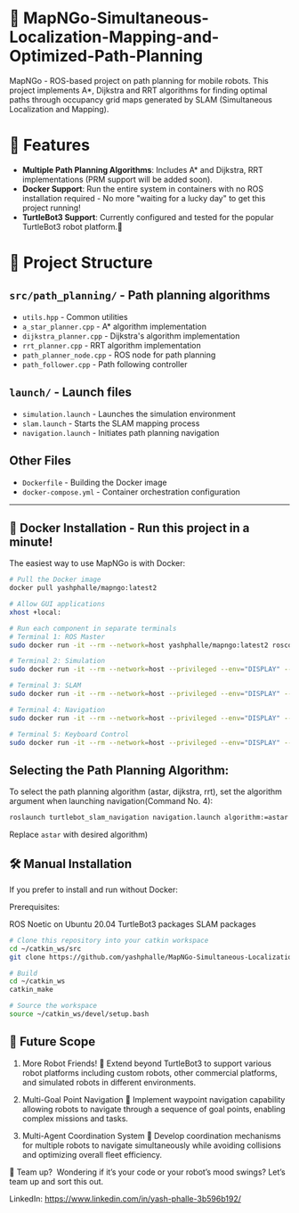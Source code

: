 # 🤖 MapNGo-Simultaneous-Localization-Mapping-and-Optimized-Path-Planning

MapNGo - ROS-based project on path planning for mobile robots. This project implements A*, Dijkstra and RRT  algorithms for finding optimal paths through occupancy grid maps generated by SLAM (Simultaneous Localization and Mapping).


# 🧠 Features

- **Multiple Path Planning Algorithms**: Includes A* and Dijkstra, RRT implementations (PRM support will be added soon).
- **Docker Support**: Run the entire system in containers with no ROS installation required - No more "waiting for a lucky day" to get this project running!
- **TurtleBot3 Support**: Currently configured and tested for the popular TurtleBot3 robot platform.🐢

# 📂 Project Structure

## `src/path_planning/` - Path planning algorithms
- `utils.hpp` - Common utilities 
- `a_star_planner.cpp` - A* algorithm implementation
- `dijkstra_planner.cpp` - Dijkstra's algorithm implementation
- `rrt_planner.cpp` - RRT algorithm implementation
- `path_planner_node.cpp` - ROS node for path planning
- `path_follower.cpp` - Path following controller

## `launch/` - Launch files
- `simulation.launch` - Launches the simulation environment
- `slam.launch` - Starts the SLAM mapping process
- `navigation.launch` - Initiates path planning navigation

## Other Files
- `Dockerfile` - Building the Docker image
- `docker-compose.yml` - Container orchestration configuration


---


## 🐳 Docker Installation - Run this project in a minute!

The easiest way to use MapNGo is with Docker:

```bash
# Pull the Docker image
docker pull yashphalle/mapngo:latest2

# Allow GUI applications
xhost +local:

# Run each component in separate terminals
# Terminal 1: ROS Master
sudo docker run -it --rm --network=host yashphalle/mapngo:latest2 roscore

# Terminal 2: Simulation
sudo docker run -it --rm --network=host --privileged --env="DISPLAY" --env="QT_X11_NO_MITSHM=1" --volume="/tmp/.X11-unix:/tmp/.X11-unix:rw" yashphalle/mapngo:latest2 roslaunch turtlebot_slam_navigation simulation.launch

# Terminal 3: SLAM
sudo docker run -it --rm --network=host --privileged --env="DISPLAY" --env="QT_X11_NO_MITSHM=1" --volume="/tmp/.X11-unix:/tmp/.X11-unix:rw" yashphalle/mapngo:latest2 roslaunch turtlebot_slam_navigation slam.launch

# Terminal 4: Navigation
sudo docker run -it --rm --network=host --privileged --env="DISPLAY" --env="QT_X11_NO_MITSHM=1" --volume="/tmp/.X11-unix:/tmp/.X11-unix:rw" yashphalle/mapngo:latest2 roslaunch turtlebot_slam_navigation navigation.launch algorithm:=astar

# Terminal 5: Keyboard Control
sudo docker run -it --rm --network=host --privileged --env="DISPLAY" --env="QT_X11_NO_MITSHM=1" --volume="/tmp/.X11-unix:/tmp/.X11-unix:rw" --name mapngo-teleop yashphalle/mapngo:latest2 rosrun teleop_twist_keyboard teleop_twist_keyboard.py

```

## Selecting the Path Planning Algorithm:
To select the path planning algorithm (astar, dijkstra, rrt), set the algorithm argument when launching navigation(Command No. 4):
```bash
roslaunch turtlebot_slam_navigation navigation.launch algorithm:=astar
```
Replace ```astar``` with  desired algorithm)

## 🛠️ Manual Installation
If you prefer to install and run without Docker:

Prerequisites:

ROS Noetic on Ubuntu 20.04
TurtleBot3 packages
SLAM packages

```bash
# Clone this repository into your catkin workspace
cd ~/catkin_ws/src
git clone https://github.com/yashphalle/MapNGo-Simultaneous-Localization-Mapping-and-Optimized-Path-Planning.git

# Build
cd ~/catkin_ws
catkin_make

# Source the workspace
source ~/catkin_ws/devel/setup.bash
```

## 🔮 Future Scope

1. More Robot Friends! 🤖
Extend beyond TurtleBot3 to support various robot platforms including custom robots, other commercial platforms, and simulated robots in different environments.

2. Multi-Goal Point Navigation 🎯
Implement waypoint navigation capability allowing robots to navigate through a sequence of goal points, enabling complex missions and tasks.

3. Multi-Agent Coordination System 👥
Develop coordination mechanisms for multiple robots to navigate simultaneously while avoiding collisions and optimizing overall fleet efficiency.

🤝 Team up? 
Wondering if it’s your code or your robot’s mood swings? Let’s team up and sort this out.

LinkedIn: https://www.linkedin.com/in/yash-phalle-3b596b192/
